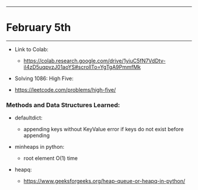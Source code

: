 ---------------------------------------------------------------------------------------------
# February 5th
---------------------------------------------------------------------------------------------

- Link to Colab: 
  - https://colab.research.google.com/drive/1yiuC5fN7VdDtv-il4zD5uqpvzJ01aoYS#scrollTo=YgTgA9PmmfMk

- Solving 1086: High Five: 
- https://leetcode.com/problems/high-five/

### Methods and Data Structures Learned: 

- defaultdict:
  - appending keys without KeyValue error if keys do not exist before appending
  
- minheaps in python: 
  - root element O(1) time 
  
- heapq: 
  - https://www.geeksforgeeks.org/heap-queue-or-heapq-in-python/


  

